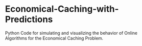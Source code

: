 # Economical-Caching-with-Predictions
Python Code for simulating and visualizing the behavior of Online Algorithms for the Economical Caching Problem.
